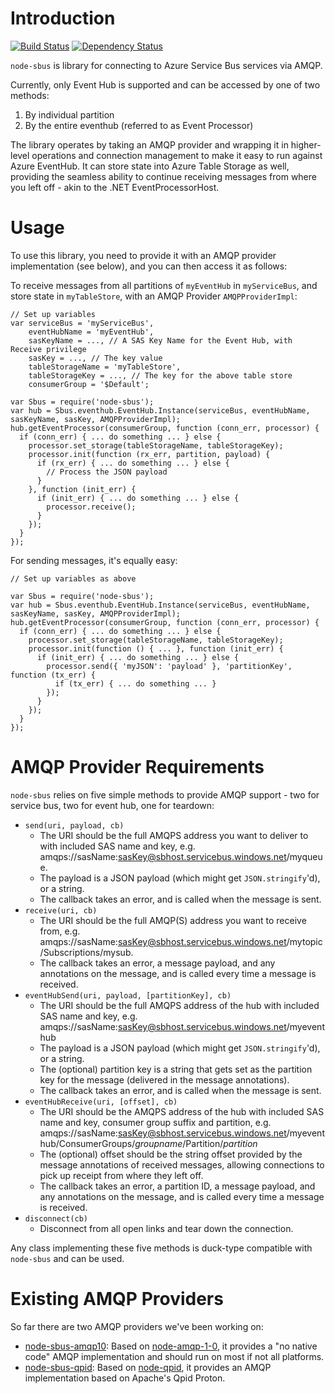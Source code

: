 Introduction
============

[![Build Status](https://secure.travis-ci.org/noodlefrenzy/node-sbus.png?branch=master)](https://travis-ci.org/noodlefrenzy/node-sbus)
[![Dependency Status](https://david-dm.org/noodlefrenzy/node-sbus.png)](https://david-dm.org/noodlefrenzy/node-sbus)

`node-sbus` is library for connecting to Azure Service Bus services via AMQP.

Currently, only Event Hub is supported and can be accessed by one of two methods:

1. By individual partition
2. By the entire eventhub (referred to as Event Processor)

The library operates by taking an AMQP provider and wrapping it in higher-level operations and connection management
to make it easy to run against Azure EventHub.  It can store state into Azure Table Storage as well, providing the seamless
ability to continue receiving messages from where you left off - akin to the .NET EventProcessorHost.

Usage
=====

To use this library, you need to provide it with an AMQP provider implementation (see below), and you can then access it as follows:

To receive messages from all partitions of `myEventHub` in `myServiceBus`, and store state in `myTableStore`, with an AMQP Provider `AMQPProviderImpl`:

    // Set up variables
    var serviceBus = 'myServiceBus',
        eventHubName = 'myEventHub',
        sasKeyName = ..., // A SAS Key Name for the Event Hub, with Receive privilege
        sasKey = ..., // The key value
        tableStorageName = 'myTableStore',
        tableStorageKey = ..., // The key for the above table store
        consumerGroup = '$Default';

    var Sbus = require('node-sbus');
    var hub = Sbus.eventhub.EventHub.Instance(serviceBus, eventHubName, sasKeyName, sasKey, AMQPProviderImpl);
    hub.getEventProcessor(consumerGroup, function (conn_err, processor) {
      if (conn_err) { ... do something ... } else {
        processor.set_storage(tableStorageName, tableStorageKey);
        processor.init(function (rx_err, partition, payload) {
          if (rx_err) { ... do something ... } else {
            // Process the JSON payload
          }
        }, function (init_err) {
          if (init_err) { ... do something ... } else {
            processor.receive();
          }
        });
      }
    });

For sending messages, it's equally easy:

    // Set up variables as above

    var Sbus = require('node-sbus');
    var hub = Sbus.eventhub.EventHub.Instance(serviceBus, eventHubName, sasKeyName, sasKey, AMQPProviderImpl);
    hub.getEventProcessor(consumerGroup, function (conn_err, processor) {
      if (conn_err) { ... do something ... } else {
        processor.set_storage(tableStorageName, tableStorageKey);
        processor.init(function () { ... }, function (init_err) {
          if (init_err) { ... do something ... } else {
            processor.send({ 'myJSON': 'payload' }, 'partitionKey', function (tx_err) {
              if (tx_err) { ... do something ... }
            });
          }
        });
      }
    });

AMQP Provider Requirements
==========================

`node-sbus` relies on five simple methods to provide AMQP support - two for service bus, two for event hub, one for teardown:

* `send(uri, payload, cb)`
  * The URI should be the full AMQPS address you want to deliver to with included SAS name and key,
    e.g. amqps://sasName:sasKey@sbhost.servicebus.windows.net/myqueue.
  * The payload is a JSON payload (which might get `JSON.stringify`'d), or a string.
  * The callback takes an error, and is called when the message is sent.
* `receive(uri, cb)`
  * The URI should be the full AMQP(S) address you want to receive from, e.g. amqps://sasName:sasKey@sbhost.servicebus.windows.net/mytopic/Subscriptions/mysub.
  * The callback takes an error, a message payload, and any annotations on the message, and is called every time a message
    is received.
* `eventHubSend(uri, payload, [partitionKey], cb)`
  * The URI should be the full AMQPS address of the hub with included SAS name and key,
    e.g. amqps://sasName:sasKey@sbhost.servicebus.windows.net/myeventhub
  * The payload is a JSON payload (which might get `JSON.stringify`'d), or a string.
  * The (optional) partition key is a string that gets set as the partition key for the message (delivered in the
    message annotations).
  * The callback takes an error, and is called when the message is sent.
* `eventHubReceive(uri, [offset], cb)`
  * The URI should be the AMQPS address of the hub with included SAS name and key, consumer group suffix and partition,
    e.g. amqps://sasName:sasKey@sbhost.servicebus.windows.net/myeventhub/ConsumerGroups/_groupname_/Partition/_partition_
  * The (optional) offset should be the string offset provided by the message annotations of received messages, allowing
    connections to pick up receipt from where they left off.
  * The callback takes an error, a partition ID, a message payload, and any annotations on the message, and is called every time a message
    is received.
* `disconnect(cb)`
  * Disconnect from all open links and tear down the connection.

Any class implementing these five methods is duck-type compatible with `node-sbus` and can be used.

Existing AMQP Providers
=======================

So far there are two AMQP providers we've been working on:

* [node-sbus-amqp10](https://github.com/noodlefrenzy/node-sbus-amqp10): Based on [node-amqp-1-0](https://github.com/noodlefrenzy/node-amqp-1-0),
  it provides a "no native code" AMQP implementation and should run on most if not all platforms.
* [node-sbus-qpid](https://github.com/noodlefrenzy/node-sbus-qpid): Based on [node-qpid](https://github.com/jmspring/node-qpid),
  it provides an AMQP implementation based on Apache's Qpid Proton.

